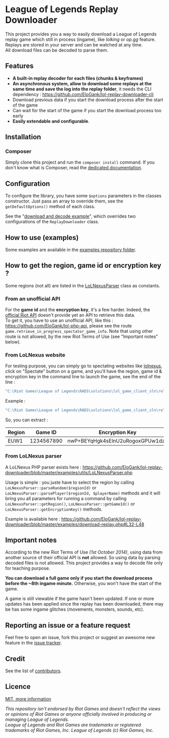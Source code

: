 League of Legends Replay Downloader
================================

This project provides you a way to easily download a League of Legends replay game which still in process (ingame), like *lolking* or *op.gg* feature. Replays are stored in your server and can be watched at any time.  
All download files can be decoded to parse them.

## Features

* **A built-in replay decoder for each files (chunks & keyframes)**
* **An asynchronous system, allow to download some replays at the same time and save the log into the replay folder**, it needs the CLI dependency : https://github.com/EloGank/lol-replay-downloader-cli
* Download previous data if you start the download process after the start of the game
* Can wait for the start of the game if you start the download process too early
* **Easily extendable and configurable**.


## Installation

### Composer

Simply clone this project and run the `composer install` command.
If you don't know what is Composer, read the [dedicated documentation](./doc/installation.md).

## Configuration

To configure the library, you have some `$options` parameters in the classes constructor. Just pass an array to override them, see the `getDefaultOptions()` method of each class.

See the "[download and decode example](./examples/download-and-decode-replay.php)", which overrides two configurations of the `ReplayDownloader` class.

## How to use (examples)

Some examples are available in the [examples repository folder](./examples).

## How to get the region, game id or encryption key ?

Some regions (not all) are listed in the [LoLNexusParser](./examples/utils/LoLNexusParser.php) class as constants.

### From an unofficial API

For the **game id** and the **encryption key**, it's a few harder. Indeed, the [official Riot API](https://developer.riotgames.com/) doesn't provide yet an API to retrieve this data.  
To get it, you have to use an unofficial API, like this : https://github.com/EloGank/lol-php-api, please see the route `game.retrieve_in_progress_spectator_game_info`. Note that using other route is not allowed, by the new Riot Terms of Use (see "Important notes" below).  

### From LoLNexus website

For testing purpose, you can simply go to spectating websites like [lolnexus](http://www.lolnexus.com), click on "Spectate" button on a game, and you'll have the region, game id & encryption key in the command line to launch the game, see the end of the line :

``` bash
"C:\Riot Games\League of Legends\RADS\solutions\lol_game_client_sln\releases\0.0.1.xx\deploy\League of Legends.exe" "8394" "LoLLauncher.exe" "" "spectator SERVER_ADDRESS ENCRYPTION_KEY GAME_ID REGION"
```

Example :

``` bash
"C:\Riot Games\League of Legends\RADS\solutions\lol_game_client_sln\releases\0.0.1.68\deploy\League of Legends.exe" "8394" "LoLLauncher.exe" "" "spectator 185.40.64.163:80 nwP+BEYqHgk4sElnU2uRogoxGPUw1dzE 1234567890 EUW1"
```

So, you can extract :

Region | Game ID | Encryption Key
------------ | ------------- | -------------
EUW1 | 1234567890 | nwP+BEYqHgk4sElnU2uRogoxGPUw1dzE

### From LoLNexus parser

A LoLNexus PHP parser exists here : https://github.com/EloGank/lol-replay-downloader/blob/master/examples/utils/LoLNexusParser.php

Usage is simple : you juste have to select the region by calling `LoLNexusParser::parseRandom($regionId)` or `LoLNexusParser::parsePlayer($regionId, $playerName)` methods and it will bring you all parameters for running a command by calling `LoLNexusParser::getRegion()`, `LoLNexusParser::getGameId()` or `LoLNexusParser::getEncryptionKey()` methods.

Example is available here : https://github.com/EloGank/lol-replay-downloader/blob/master/examples/download-replay.php#L32-L48

## Important notes

According to the new Riot Terms of Use *(1st October 2014)*, using data from another source of their official API is **not** allowed. So using data by parsing decoded files is not allowed. This project provides a way to decode file only for teaching purpose.

**You can download a full game only if you start the download process before the ~8th ingame minute.** Otherwise, you won't have the start of the game.

A game is still viewable if the game hasn't been updated. If one or more updates has been applied since the replay has been downloaded, there may be has some ingame glitches (movements, monsters, sounds, etc).

## Reporting an issue or a feature request

Feel free to open an issue, fork this project or suggest an awesome new feature in the [issue tracker](https://github.com/EloGank/lol-replay-downloader/issues).  

## Credit

See the list of [contributors](https://github.com/EloGank/lol-replay-downloader/graphs/contributors).

## Licence

[MIT, more information](./LICENSE)

*This repository isn't endorsed by Riot Games and doesn't reflect the views or opinions of Riot Games or anyone officially involved in producing or managing League of Legends.  
League of Legends and Riot Games are trademarks or registered trademarks of Riot Games, Inc. League of Legends (c) Riot Games, Inc.*
